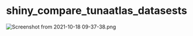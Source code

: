 # shiny_compare_tunaatlas_datasests

![Screenshot from 2021-10-18 09-37-38.png](./doc/Screenshot_from_2021-10-18_09-37-38.png)
